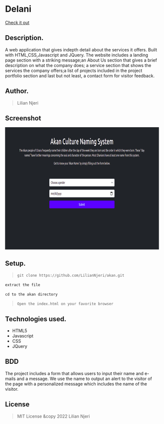 # Delani

[Check it out](https://liliannjeri.github.io/Delani/)

## Description.

A web application that gives indepth detail about the services it offers. Built with HTML,CSS,Javascript and JQuery.
The website includes a landing page section with a striking message;an About Us section that gives a brief description on what the company does; a service section that shows the services the company offers;a list of projects included in the project portfolio section and last but not least, a contact form for visitor feedback.

## Author.

> Lilian Njeri

## Screenshot

<img src="https://raw.githubusercontent.com/LilianNjeri/akan/master/images/akan.png" width="800px" height="400px">

## Setup.

> `git clone https://github.com/LilianNjeri/akan.git `

`extract the file`

`cd to the akan directory`

> `Open the index.html on your favorite browser`

## Technologies used.

- HTML5
- Javascript
- CSS
- JQuery

## BDD

The project includes a form that allows users to input their name and e-mails and a message. We use the name to output an alert to the visitor of the page with a personalized message which includes the name of the visitor.

## License

> MIT License &copy 2022 Lilian Njeri
